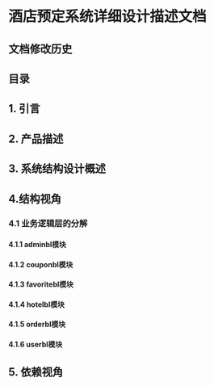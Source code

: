 # 酒店预定系统详细设计描述文档

## 文档修改历史

## 目录

## 1. 引言

## 2. 产品描述

## 3. 系统结构设计概述

## 4.结构视角

### 4.1 业务逻辑层的分解

#### 4.1.1 adminbl模块

#### 4.1.2 couponbl模块

#### 4.1.3 favoritebl模块

#### 4.1.4 hotelbl模块

#### 4.1.5 orderbl模块

#### 4.1.6 userbl模块

## 5. 依赖视角

